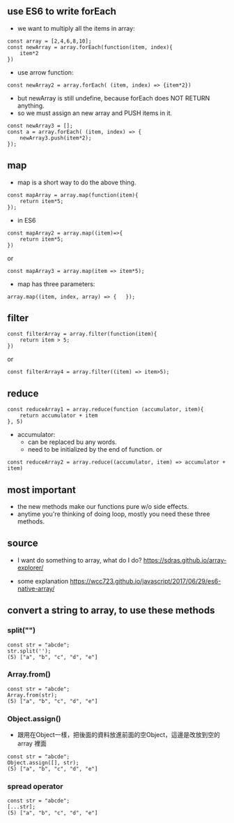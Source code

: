 ## use ES6 to write forEach

- we want to multiply all the items in array:
```
const array = [2,4,6,8,10];
const newArray = array.forEach(function(item, index){
	item*2	
})
```
- use arrow function:
```
const newArray2 = array.forEach( (item, index) => {item*2})
```
- but newArray is still undefine, because forEach does NOT RETURN anything.
- so we must assign an new array and PUSH items in it.
```
const newArray3 = [];
const a = array.forEach( (item, index) => {
	newArray3.push(item*2);
});
```

## map
- map is a short way to do the above thing.
```
const mapArray = array.map(function(item){
	return item*5;
});
```
- in ES6
```
const mapArray2 = array.map((item)=>{
	return item*5;
})
```
or
```
const mapArray3 = array.map(item => item*5);
```

- map has three parameters:
```
array.map((item, index, array) => {   });
```

## filter
```
const filterArray = array.filter(function(item){
	return item > 5;
})
```
or
```
const filterArray4 = array.filter((item) => item>5);
```

## reduce
```
const reduceArray1 = array.reduce(function (accumulator, item){
	return accumulator + item
}, 5)
```
- accumulator:
  - can be replaced bu any words.
  - need to be initialized by the end of function.
or
```
const reduceArray2 = array.reduce((accumulator, item) => accumulator + item)
```

## most important
- the new methods make our functions pure w/o side effects.
- anytime you're thinking of doing loop, mostly you need these three methods.

## source
- I want do something to array, what do I do?
https://sdras.github.io/array-explorer/

- some explanation
https://wcc723.github.io/javascript/2017/06/29/es6-native-array/


## convert a string to array, to use these methods

### split("")
```
const str = "abcde";
str.split('');
(5) ["a", "b", "c", "d", "e"]
```

### Array.from()
```
const str = "abcde";
Array.from(str);
(5) ["a", "b", "c", "d", "e"]
```
### Object.assign()
- 跟用在Object一樣，把後面的資料放進前面的空Object，這邊是改放到空的array 裡面
```
const str = "abcde";
Object.assign([], str);
(5) ["a", "b", "c", "d", "e"]
```

### spread operator
```
const str = "abcde";
[...str];
(5) ["a", "b", "c", "d", "e"]
```




